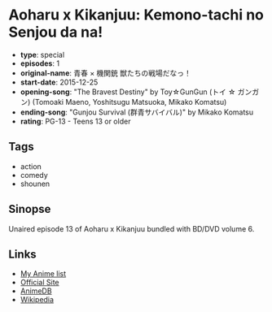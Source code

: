 # Aoharu x Kikanjuu: Kemono-tachi no Senjou da na!

-   **type**: special
-   **episodes**: 1
-   **original-name**: 青春 × 機関銃 獣たちの戦場だなっ！
-   **start-date**: 2015-12-25
-   **opening-song**: "The Bravest Destiny" by Toy☆GunGun (トイ ☆ ガンガン) (Tomoaki Maeno, Yoshitsugu Matsuoka, Mikako Komatsu)
-   **ending-song**: "Gunjou Survival (群青サバイバル)" by Mikako Komatsu
-   **rating**: PG-13 - Teens 13 or older

## Tags

-   action
-   comedy
-   shounen

## Sinopse

Unaired episode 13 of Aoharu x Kikanjuu bundled with BD/DVD volume 6.

## Links

-   [My Anime list](https://myanimelist.net/anime/31754/Aoharu_x_Kikanjuu__Kemono-tachi_no_Senjou_da_na)
-   [Official Site](http://www.tbs.co.jp/anime/aoharu/)
-   [AnimeDB](http://anidb.info/perl-bin/animedb.pl?show=anime&aid=11110)
-   [Wikipedia](http://en.wikipedia.org/wiki/Aoharu_x_Machinegun)
